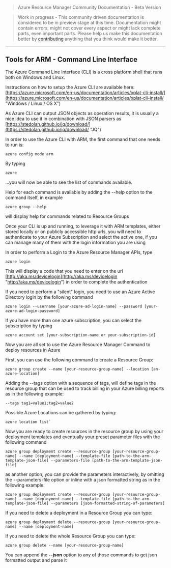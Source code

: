 > Azure Resource Manager Community Documentation - Beta Version

> Work in progress - This community driven documentation is considered to be in preview stage at this time. Documentation might contain errors, might not cover every aspect or might lack complete parts, even important parts. Please help us make this documentation better by [contributing](CONTRIBUTING.md) anything that you think would make it better.


---

## Tools for ARM - Command Line Interface 

The Azure Command Line Interface (CLI) is a cross platform shell that runs both on Windows and Linux.

Instructions on how to setup the Azure CLI are available here: [https://azure.microsoft.com/en-us/documentation/articles/xplat-cli-install/](https://azure.microsoft.com/en-us/documentation/articles/xplat-cli-install/ "Windows / Linux / OS X")

As Azure CLI can output JSON objects as operation results, it is usually a nice idea to use it in combination with JSON parsers as [https://stedolan.github.io/jq/download/](https://stedolan.github.io/jq/download/ "JQ")

In order to use the Azure CLI with ARM, the first command that one needs to run is:
    
	azure config mode arm

By typing
	
	azure

...you will now be able to see the list of commands available.

Help for each command is available by adding the --help option to the command itself, in example

    azure group --help

will display help for commands related to Resource Groups

Once your CLI is up and running, to leverage it with ARM templates, either stored locally or on publicly accessible http urls, you will need to authenticate to your Azure Subscription and select the active one, if you can manage many of them with the login information you are using

In order to perform a Login to the Azure Resource Manager APIs, type

	azure login

This will display a code that you need to enter on the url [http://aka.ms/devicelogin](http://aka.ms/devicelogin "http://aka.ms/devicelogin") in order to complete the authentication

If you need to perform a "silent" login, you need to use an Azure Active Directory login by the following command
    
	azure login --username [your-azure-ad-login-name] --password [your-azure-ad-login-password]

If you have more than one azure subscription, you can select the subscription by typing

    azure account set [your-subscription-name or your-subscription-id]

Now you are all set to use the Azure Resource Manager Command to deploy resources in Azure

First, you can use the following command to create a Resource Group:
    
	azure group create --name [your-resource-group-name] --location [an-azure-location]

Adding the --tags option with a sequence of tags, will define tags in the resource group that can be used to track billing in your Azure billing reports as in the following example:

	--tags tag1=value1;tag2=value2

Possible Azure Locations can be gathered by typing:

	azure location list`

Now you are ready to create resources in the resource group by using your deployment templates and eventually your preset parameter files with the following command

    azure group deployment create --resource-group [your-resource-group-name] --name [deployment-name] --template-file [path-to-the-arm-template-json-file] --parameters-file [path-to-the-arm-template-json-file]

as another option, you can provide the parameters interactively, by omitting the --parameters-file option or inline with a json formatted string as in the following example:

	azure group deployment create --resource-group [your-resource-group-name] --name [deployment-name] --template-file [path-to-the-arm-template-json-file] --parameters [json-formatted-string-of-parameters]

If you need to delete a deployment in a Resource Group you can type:

    azure group deployment delete --resource-group [your-resource-group-name] --name [deployment-name]

If you need to delete the whole Resource Group you can type:

    azure group delete --name [your-resource-group-name]

You can append the **--json** option to any of those commands to get json formatted output and parse it

